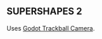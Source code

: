 
SUPERSHAPES 2 
-------------------------

Uses [Godot Trackball Camera](https://github.com/Goutte/godot-trackball-camera). 
